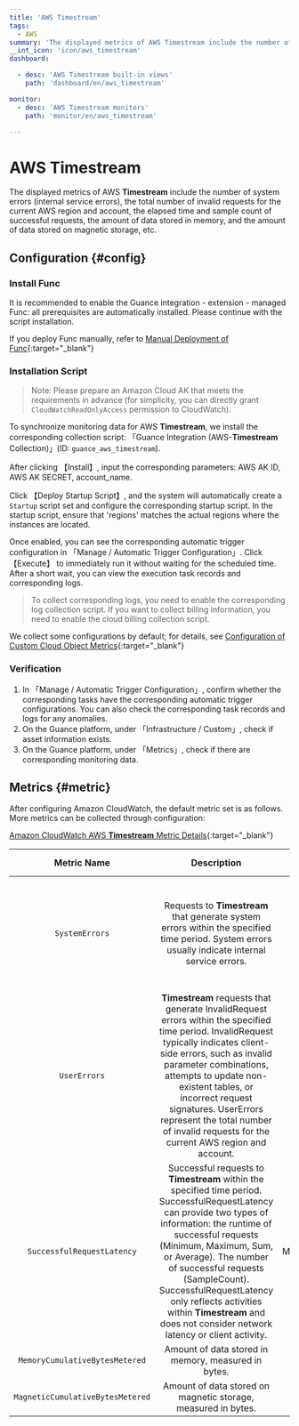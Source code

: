 ```yaml
---
title: 'AWS Timestream'
tags: 
  - AWS
summary: 'The displayed metrics of AWS Timestream include the number of system errors (internal service errors), the total number of invalid requests for the current AWS region and account, the elapsed time and sample count of successful requests, the amount of data stored in memory, and the amount of data stored on magnetic storage, etc.'
__int_icon: 'icon/aws_timestream'
dashboard:

  - desc: 'AWS Timestream built-in views'
    path: 'dashboard/en/aws_timestream'

monitor:
  - desc: 'AWS Timestream monitors'
    path: 'monitor/en/aws_timestream'

---
```


<!-- markdownlint-disable MD025 -->
# AWS **Timestream**
<!-- markdownlint-enable -->


The displayed metrics of AWS **Timestream** include the number of system errors (internal service errors), the total number of invalid requests for the current AWS region and account, the elapsed time and sample count of successful requests, the amount of data stored in memory, and the amount of data stored on magnetic storage, etc.

## Configuration {#config}

### Install Func

It is recommended to enable the Guance integration - extension - managed Func: all prerequisites are automatically installed. Please continue with the script installation.

If you deploy Func manually, refer to [Manual Deployment of Func](https://func.guance.com/doc/script-market-guance-integration/){:target="_blank"}


### Installation Script

> Note: Please prepare an Amazon Cloud AK that meets the requirements in advance (for simplicity, you can directly grant `CloudWatchReadOnlyAccess` permission to CloudWatch).

To synchronize monitoring data for AWS **Timestream**, we install the corresponding collection script: 「Guance Integration (AWS-**Timestream** Collection)」(ID: `guance_aws_timestream`).

After clicking 【Install】, input the corresponding parameters: AWS AK ID, AWS AK SECRET, account_name.

Click 【Deploy Startup Script】, and the system will automatically create a `Startup` script set and configure the corresponding startup script. In the startup script, ensure that 'regions' matches the actual regions where the instances are located.

Once enabled, you can see the corresponding automatic trigger configuration in 「Manage / Automatic Trigger Configuration」. Click 【Execute】 to immediately run it without waiting for the scheduled time. After a short wait, you can view the execution task records and corresponding logs.

> To collect corresponding logs, you need to enable the corresponding log collection script. If you want to collect billing information, you need to enable the cloud billing collection script.


We collect some configurations by default; for details, see [Configuration of Custom Cloud Object Metrics](https://func.guance.com/doc/script-market-guance-aws-cloudwatch/){:target="_blank"}


### Verification

1. In 「Manage / Automatic Trigger Configuration」, confirm whether the corresponding tasks have the corresponding automatic trigger configurations. You can also check the corresponding task records and logs for any anomalies.
2. On the Guance platform, under 「Infrastructure / Custom」, check if asset information exists.
3. On the Guance platform, under 「Metrics」, check if there are corresponding monitoring data.

## Metrics {#metric}

After configuring Amazon CloudWatch, the default metric set is as follows. More metrics can be collected through configuration:

[Amazon CloudWatch AWS **Timestream** Metric Details](https://docs.aws.amazon.com/zh_cn/timestream/latest/developerguide/metrics-dimensions.html){:target="_blank"}


| Metric Name | Description | Unit | Valid Statistics |
| :---: | :---: | :---: | :---: |
| `SystemErrors` | Requests to **Timestream** that generate system errors within the specified time period. System errors usually indicate internal service errors. | Count | Sum Total, SampleCount Data Samples (displayed as Sample Count in the Amazon **Timestream** console) |
| `UserErrors` | **Timestream** requests that generate InvalidRequest errors within the specified time period. InvalidRequest typically indicates client-side errors, such as invalid parameter combinations, attempts to update non-existent tables, or incorrect request signatures. UserErrors represent the total number of invalid requests for the current AWS region and account. | Count | Sum Total, SampleCount Data Samples (displayed as Sample Count in the Amazon **Timestream** console) |
| `SuccessfulRequestLatency` | Successful requests to **Timestream** within the specified time period. SuccessfulRequestLatency can provide two types of information: the runtime of successful requests (Minimum, Maximum, Sum, or Average). The number of successful requests (SampleCount). SuccessfulRequestLatency only reflects activities within **Timestream** and does not consider network latency or client activity. | Milliseconds | Average, Minimum, Maximum, Sum, SampleCount Data Samples (displayed as Sample Count in the Amazon **Timestream** console) |
| `MemoryCumulativeBytesMetered` | Amount of data stored in memory, measured in bytes. | Bytes | Average |
| `MagneticCumulativeBytesMetered` | Amount of data stored on magnetic storage, measured in bytes. | Bytes | Average |